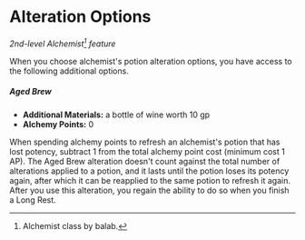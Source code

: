 # Alteration Options

_2nd-level Alchemist[^🧪] feature_

When you choose alchemist's potion alteration options, you have access to the following additional options.

##### Aged Brew

- **Additional Materials:** a bottle of wine worth 10 gp
- **Alchemy Points:** 0

When spending alchemy points to refresh an alchemist's potion that has lost potency, subtract 1 from the total alchemy point cost (minimum cost 1 AP). The Aged Brew alteration doesn't count against the total number of alterations applied to a potion, and it lasts until the potion loses its potency again, after which it can be reapplied to the same potion to refresh it again. After you use this alteration, you regain the ability to do so when you finish a Long Rest.

[^🧪]: Alchemist class by balab.
